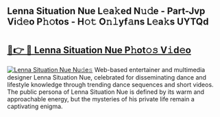 ## Lenna Situation Nue L𝚎a𝚔ed N𝚞𝚍e - Part-Jvp Vi𝚍𝚎o P𝚑𝚘tos - H𝚘𝚝 O𝚗𝚕yf𝚊ns L𝚎a𝚔s UYTQd

# <h2><a href="http://kfaccw7.oniu.top/?m=Lenna+Situation+Nue">🔗👉 🔴 Lenna Situation Nue P𝚑ot𝚘𝚜 V𝚒d𝚎o</a></h2>

[![Lenna Situation Nue Nu𝚍e𝚜](https://i.imgur.com/0qMVB7G.gif)](http://kfaccw7.oniu.top/?m=Lenna+Situation+Nue)
Web-based entertainer and multimedia designer Lenna Situation Nue, celebrated for disseminating dance and lifestyle knowledge through trending dance sequences and short videos. The public persona of Lenna Situation Nue is defined by its warm and approachable energy, but the mysteries of his private life remain a captivating enigma.  
